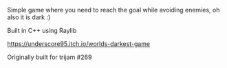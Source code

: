Simple game where you need to reach the goal while avoiding enemies, oh also it is dark :)

Built in C++ using Raylib

https://underscore95.itch.io/worlds-darkest-game


Originally built for trijam #269
